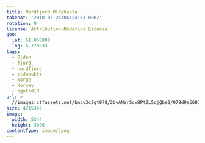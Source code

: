 ```yaml
---
title: Nordfjord Oldebukta
takenAt: '2018-07-24T06:24:53.000Z'
rotation: 0
license: Attribution-NoDerivs License
geo:
  lat: 61.858808
  lng: 6.770833
tags:
  - Olden
  - fjord
  - nordfjord
  - oldebukta
  - Norge
  - Norway
  - bgotrd18
url: >-
  //images.ctfassets.net/bncv3c2gt878/2bvAMzrScwBPtZL5qjQbs0/079d9a5683eaf1a03f797237203202c0/nordfjord-oldebukta_42051143830_o
size: 4215342
image:
  width: 5344
  height: 3006
contentType: image/jpeg
---
```


